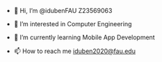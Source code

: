 - 👋 Hi, I’m @idubenFAU Z23569063
- 👀 I’m interested in Computer Engineering
- 🌱 I’m currently learning Mobile App Development

- 📫 How to reach me iduben2020@fau.edu 



<!---
idubenFAU/idubenFAU is a ✨ special ✨ repository because its `README.md` (this file) appears on your GitHub profile.
You can click the Preview link to take a look at your changes.
--->
